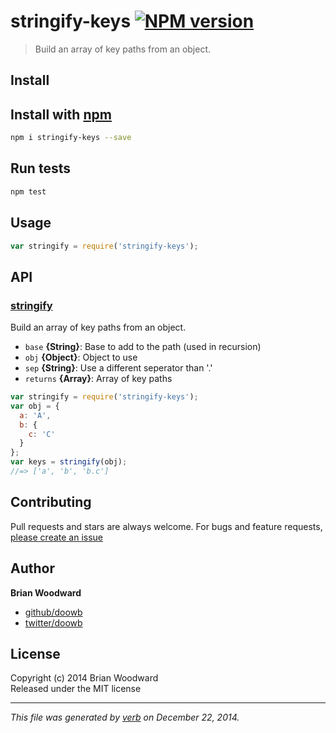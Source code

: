 # stringify-keys [![NPM version](https://badge.fury.io/js/stringify-keys.svg)](http://badge.fury.io/js/stringify-keys)

> Build an array of key paths from an object.

## Install
## Install with [npm](npmjs.org)

```bash
npm i stringify-keys --save
```

## Run tests

```bash
npm test
```

## Usage

```js
var stringify = require('stringify-keys');
```

## API
### [stringify](index.js#L34)

Build an array of key paths from an object.

* `base` **{String}**: Base to add to the path (used in recursion)    
* `obj` **{Object}**: Object to use    
* `sep` **{String}**: Use a different seperator than '.'    
* `returns` **{Array}**: Array of key paths  

```js
var stringify = require('stringify-keys');
var obj = {
  a: 'A',
  b: {
    c: 'C'
  }
};
var keys = stringify(obj);
//=> ['a', 'b', 'b.c']
```


## Contributing
Pull requests and stars are always welcome. For bugs and feature requests, [please create an issue](https://github.com/doowb/stringify-keys/issues)

## Author

**Brian Woodward**
 
+ [github/doowb](https://github.com/doowb)
+ [twitter/doowb](http://twitter.com/doowb) 

## License
Copyright (c) 2014 Brian Woodward  
Released under the MIT license

***

_This file was generated by [verb](https://github.com/assemble/verb) on December 22, 2014._
